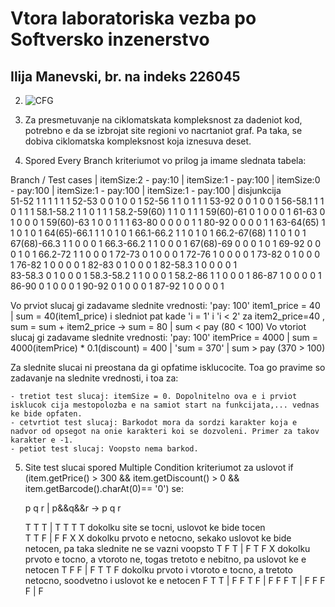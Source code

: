 # Vtora laboratoriska vezba po Softversko inzenerstvo
## Ilija Manevski, br. na indeks 226045

2. ![CFG](https://github.com/0226045/SI_2024_lab2_226045/assets/138158821/d1999ec6-883d-4bd0-8590-4d6e4a782754)

3. Za presmetuvanje na ciklomatskata kompleksnost za dadeniot kod, potrebno e da se izbrojat site regioni vo nacrtaniot graf. Pa taka, se dobiva ciklomatska kompleksnost koja iznesuva deset.

4. Spored Every Branch kriteriumot vo prilog ja imame slednata tabela:

Branch / Test cases |	itemSize:2 - pay:10	| itemSize:1 - pay:100 | itemSize:0 - pay:100 |	itemSize:1 - pay:100 | itemSize:1 - pay:100 | disjunkcija	
51-52				                    1	               		  1                			 1	                		1	                		 1          		   1
52-53				                    0		               	  0                			 1		  	              0                			 0          		   1
52-56				                    1			                1			                 0                  		1                 		 1          		   1
53-92				                    0		              	  0                			 1                			0                			 0          		   1
56-58.1				                  1			                1                			 0                			1                			 1          		   1
58.1-58.2			                  1			                1		                   0                			1                  		 1	          	   1
58.2-59(60)			                1			                1			                 0	                		1                 		 1	          	   1
59(60)-61			                  0			                1	                  	 0                			0	                   	 0	          	   1
61-63				                    0			                1                  		 0			                0			                 0	          	   1
59(60)-63			                  1			                0			                 0                			1		                 	 1          		   1
63-80				                    0			                0			                 0			                0                 		 1	         	     1
80-92				                    0			                0	                		 0		              	  0	                		 1        		     1
63-64(65)			                  1			                1                			 0		                	1	                  	 0          		   1
64(65)-66.1			                1			                1                  		 0	                		1	                  	 0           	     1
66.1-66.2			                  1			                1                 		 0                 			1	                     0	          	   1
66.2-67(68)			                1			                1                  		 0                 			1                  		 0	          	   1
67(68)-66.3			                1			                1	                  	 0                 			0		                 	 0         		     1
66.3-66.2			                  1			                1                  		 0                			0	                 		 0	         	     1
67(68)-69			                  0			                0                 		 0	                		1                  		 0	          	   1
69-92				                    0			                0	                 		 0			                1	                  	 0		             1
66.2-72				                  1			                1			                 0		                	0	                		 0		             1
72-73				                    0			                1			                 0                 			0			                 0		             1
72-76				                    1			                0		                   0                			0			                 0		             1
73-82				                    0			                1			                 0	                 		0			                 0		             1
76-82				                    1			                0			                 0                 			0			                 0		             1
82-83				                    0			                1			                 0                			0			                 0         		     1
82-58.3                         1			                0			                 0                			0			                 0		             1		
83-58.3				                  0			                1			                 0                 			0			                 0		             1
58.3-58.2			                  1			                1			                 0                			0			                 0		             1
58.2-86				                  1			                1			                 0			                0			                 0		             1
86-87				                    1			                0			                 0		                	0			                 0		             1
86-90				                    0			                1			                 0			                0			                 0		             1
90-92				                    0			                1			                 0			                0			                 0		             1
87-92				                    1			                0			                 0			                0			                 0		             1

Vo prviot slucaj gi zadavame slednite vrednosti:  'pay: 100' item1_price = 40 | sum = 40(item1_price) i sledniot pat kade 'i = 1' i 'i < 2' za item2_price=40 , sum = sum + item2_price -> sum = 80 |
                                                  sum < pay (80 < 100)
Vo vtoriot slucaj gi zadavame slednite vrednosti: 'pay: 100' itemPrice = 4000 | sum = 4000(itemPrice) * 0.1(discount) = 400 | 'sum = 370' | sum > pay (370 > 100)

Za slednite slucai ni preostana da gi opfatime isklucocite. Toa go pravime so zadavanje na slednite vrednosti, i toa za:

	- tretiot test slucaj: itemSize = 0. Dopolnitelno ova e i prviot isklucok cija mestopolozba e na samiot start na funkcijata,... vednas ke bide opfaten.
	- cetvrtiot test slucaj: Barkodot mora da sordzi karakter koja e nadvor od opsegot na onie karakteri koi se dozvoleni. Primer za takov karakter e -1.
	- petiot test slucaj: Voopsto nema barkod.

5. Site test slucai spored Multiple Condition kriteriumot za uslovot if (item.getPrice() > 300 && item.getDiscount() > 0 && item.getBarcode().charAt(0)== '0') se:

   p q r | p&&q&&r   ->    p q r
 
   T T T |    T            T T T   dokolku site se tocni, uslovot ke bide tocen     
   T T F |    F      	     F X X   dokolku prvoto e netocno, sekako uslovot ke bide netocen, pa taka slednite ne se vazni voopsto
   T F T |    F       	   T F X   dokolku prvoto e tocno, a vtoroto ne, togas tretoto e nebitno, pa uslovot ke e netocen
   T F F |    F      	     T T F   dokolku prvoto i vtoroto e tocno, a tretoto netocno, soodvetno i uslovot ke e netocen
   F T T |    F
   F T F |    F
   F F T |    F
   F F F |    F
